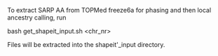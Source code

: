 To extract SARP AA from TOPMed freeze6a for phasing and then local ancestry
calling, run

bash get_shapeit_input.sh \<chr\_nr\>

Files will be extracted into the shapeit'_input directory.

